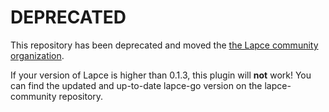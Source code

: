 # DEPRECATED

This repository has been deprecated and moved the [the Lapce community organization](https://github.com/orgs/lapce-community/).

If your version of Lapce is higher than 0.1.3, this plugin will **not** work! You can find the updated and up-to-date lapce-go version on the lapce-community repository.
